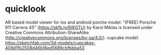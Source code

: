 # quicklook
AR based model viewer for ios and android
porche model:
"(FREE) Porsche 911 Carrera 4S" (https://skfb.ly/6WGTU) by Karol Miklas is licensed under Creative Commons Attribution-ShareAlike (http://creativecommons.org/licenses/by-sa/4.0/).
cupcake model:
https://sketchfab.com/3d-models/cupcakes-409d1fb2508d46b18ed5689cbfbbba53
